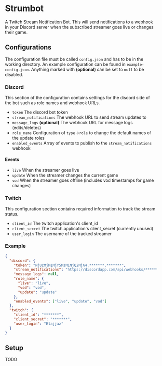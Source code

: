 # Strumbot

A Twitch Stream Notification Bot. This will send notifications to a webhook in your Discord server when the subscribed streamer goes live or changes their game.

## Configurations

The configuration file must be called `config.json` and has to be in the working directory. An example configuration can be found in `example-config.json`.
Anything marked with **(optional)** can be set to `null` to be disabled.

### Discord

This section of the configuration contains settings for the discord side of the bot such as role names and webhook URLs.

- `token` The discord bot token
- `stream_notifications` The webhook URL to send stream updates to
- `message_logs` **(optional)** The webhook URL for message logs (edits/deletes)
- `role_name` Configuration of `type`->`role` to change the default names of the update roles
- `enabled_events` Array of events to publish to the `stream_notifications` webhook

#### Events

- `live` When the streamer goes live
- `update` When the streamer changes the current game
- `vod` When the streamer goes offline (includes vod timestamps for game changes)

### Twitch

This configuration section contains required information to track the stream status.

- `client_id` The twitch application's client_id
- `client_secret` The twitch application's client_secret (currently unused)
- `user_login` The username of the tracked streamer

### Example

```json
{
  "discord": {
    "token": "NjUzMjM1MjY5MzM1NjQ2MjA4.*******.*******",
    "stream_notifications": "https://discordapp.com/api/webhooks/*******/******",
    "message_logs": null,
    "role_name": {
      "live": "live",
      "vod": "vod",
      "update": "update"
    },
    "enabled_events": ["live", "update", "vod"]
  },
  "twitch": {
    "client_id": "*******",
    "client_secret": "*******",
    "user_login": "Elajjaz"
  }
}
```

## Setup

TODO

